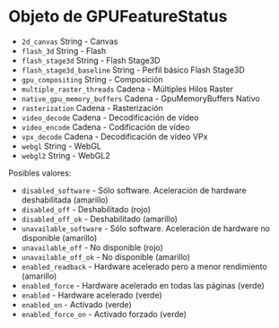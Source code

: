 # Objeto de GPUFeatureStatus

* `2d_canvas` String - Canvas
* `flash_3d` String - Flash
* `flash_stage3d` String - Flash Stage3D
* `flash_stage3d_baseline` String - Perfil básico Flash Stage3D
* `gpu_compositing` String - Composición
* `multiple_raster_threads` Cadena - Múltiples Hilos Raster
* `native_gpu_memory_buffers` Cadena - GpuMemoryBuffers Nativo
* `rasterization` Cadena - Rasterización
* `video_decode` Cadena - Decodificación de vídeo
* `video_encode` Cadena - Codificación de vídeo
* `vpx_decode` Cadena - Decodificación de vídeo VPx
* `webgl` String - WebGL
* `webgl2` String - WebGL2

Posibles valores:

* `disabled_software` - Sólo software. Aceleración de hardware deshabilitada (amarillo)
* `disabled_off` - Deshabilitado (rojo)
* `disabled_off_ok` - Deshabilitado (amarillo)
* `unavailable_software` - Sólo software. Aceleración de hardware no disponible (amarillo)
* `unavailable_off` - No disponible (rojo)
* `unavailable_off_ok` - No disponible (amarillo)
* `enabled_readback` - Hardware acelerado pero a menor rendimiento (amarillo)
* `enabled_force` - Hardware acelerado en todas las páginas (verde)
* `enabled` - Hardware acelerado (verde)
* `enabled_on` - Activado (verde)
* `enabled_force_on` - Activado forzado (verde)